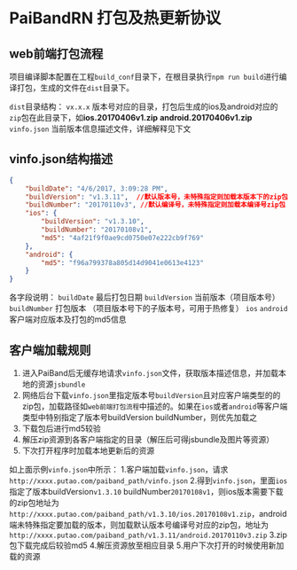 # PaiBandRN 打包及热更新协议

## web前端打包流程
项目编译脚本配置在工程`build_conf`目录下，在根目录执行`npm run build`进行编译打包，生成的文件在`dist`目录下。

`dist`目录结构：
`vx.x.x` 版本号对应的目录，打包后生成的ios及android对应的`zip`包在此目录下，如**ios.20170406v1.zip** **android.20170406v1.zip**
`vinfo.json` 当前版本信息描述文件，详细解释见下文

## vinfo.json结构描述

```json
{
	"buildDate": "4/6/2017, 3:09:28 PM",
	"buildVersion": "v1.3.11",  //默认版本号，未特殊指定则加载本版本下的zip包
	"buildNumber": "20170110v3", //默认编译号，未特殊指定则加载本编译号zip包
	"ios": {
		"buildVersion": "v1.3.10",
		"buildNumber": "20170108v1",
		"md5": "4af21f9f0ae9cd0750e07e222cb9f769"
	},
	"android": {
		"md5": "f96a799378a805d14d9041e0613e4123"
	}
}
```
各字段说明：
`buildDate` 最后打包日期
`buildVersion` 当前版本（项目版本号）
`buildNumber` 打包版本 （项目版本号下的子版本号，可用于热修复）
`ios` `android` 客户端对应版本及打包的md5信息

## 客户端加载规则
1. 进入PaiBand后无缓存地请求`vinfo.json`文件，获取版本描述信息，并加载本地的资源`jsbundle`
2. 网络后台下载`vinfo.json`里指定版本号`buildVersion`且对应客户端类型的的zip包，加载路径如`web前端打包流程`中描述的。如果在`ios`或者`android`等客户端类型中特别指定了版本号buildVersion buildNumber，则优先加载之
3. 下载包后进行md5较验
4. 解压zip资源到各客户端指定的目录（解压后可得jsbundle及图片等资源）
5. 下次打开程序时加载本地更新后的资源

如上面示例`vinfo.json`中所示：
1.客户端加载`vinfo.json`，请求`http://xxxx.putao.com/paiband_path/vinfo.json`
2.得到`vinfo.json`，里面`ios`指定了版本buildVersion`v1.3.10` buildNumber`20170108v1`，则ios版本需要下载的zip包地址为`http://xxxx.putao.com/paiband_path/v1.3.10/ios.20170108v1.zip`，android端未特殊指定要加载的版本，则加载默认版本号编译号对应的zip包，地址为`http://xxxx.putao.com/paiband_path/v1.3.11/android.20170110v3.zip`
3.zip包下载完成后较验md5
4.解压资源放至相应目录
5.用户下次打开的时候使用新加载的资源



